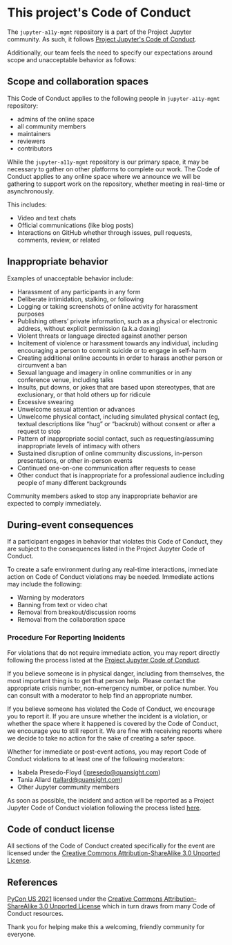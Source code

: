 # This project's Code of Conduct

The `jupyter-a11y-mgmt` repository is a part of the Project Jupyter community. As such, it follows [Project Jupyter's Code of Conduct](https://jupyter.org/conduct/).

Additionally, our team feels the need to specify our expectations around scope and unacceptable behavior as follows:

## Scope and collaboration spaces

This Code of Conduct applies to the following people in `jupyter-a11y-mgmt` repository:

- admins of the online space
- all community members
- maintainers
- reviewers
- contributors

While the `jupyter-a11y-mgmt` repository is our primary space, it may be necessary to gather on other platforms to complete our work. The Code of Conduct applies to any online space where we announce we will be gathering to support work on the repository, whether meeting in real-time or asynchronously.

This includes:

- Video and text chats
- Official communications (like blog posts)
- Interactions on GitHub whether through issues, pull requests, comments, review, or related

## Inappropriate behavior

Examples of unacceptable behavior include:

- Harassment of any participants in any form
- Deliberate intimidation, stalking, or following
- Logging or taking screenshots of online activity for harassment purposes
- Publishing others’ private information, such as a physical or electronic address, without explicit permission (a.k.a doxing)
- Violent threats or language directed against another person
- Incitement of violence or harassment towards any individual, including encouraging a person to commit suicide or to engage in self-harm
- Creating additional online accounts in order to harass another person or circumvent a ban
- Sexual language and imagery in online communities or in any conference venue, including talks
- Insults, put downs, or jokes that are based upon stereotypes, that are exclusionary, or that hold others up for ridicule
- Excessive swearing
- Unwelcome sexual attention or advances
- Unwelcome physical contact, including simulated physical contact (eg, textual descriptions like “hug” or “backrub) without consent or after a request to stop
- Pattern of inappropriate social contact, such as requesting/assuming inappropriate levels of intimacy with others
- Sustained disruption of online community discussions, in-person presentations, or other in-person events
- Continued one-on-one communication after requests to cease
- Other conduct that is inappropriate for a professional audience including people of many different backgrounds

Community members asked to stop any inappropriate behavior are expected to comply immediately.

## During-event consequences

If a participant engages in behavior that violates this Code of Conduct, they are subject to the consequences listed in the Project Jupyter Code of Conduct.

To create a safe environment during any real-time interactions, immediate action on Code of Conduct violations may be needed. Immediate actions may include the following:

- Warning by moderators
- Banning from text or video chat
- Removal from breakout/discussion rooms
- Removal from the collaboration space

### Procedure For Reporting Incidents

For violations that do not require immediate action, you may report directly following the process listed at the [Project Jupyter Code of Conduct](https://jupyter.org/conduct/).

If you believe someone is in physical danger, including from themselves, the most important thing is to get that person help. Please contact the appropriate crisis number, non-emergency number, or police number. You can consult with a moderator to help find an appropriate number.

If you believe someone has violated the Code of Conduct, we encourage you to report it. If you are unsure whether the incident is a violation, or whether the space where it happened is covered by the Code of Conduct, we encourage you to still report it. We are fine with receiving reports where we decide to take no action for the sake of creating a safer space.

Whether for immediate or post-event actions, you may report Code of Conduct violations to at least one of the following moderators:

- Isabela Presedo-Floyd (ipresedo@quansight.com)
- Tania Allard (tallard@quansight.com)
- Other Jupyter community members

As soon as possible, the incident and action will be reported as a Project Jupyter Code of Conduct violation following the process listed [here](https://jupyter.org/conduct/).

## Code of conduct license

All sections of the Code of Conduct created specifically for the event are licensed under the [Creative Commons Attribution-ShareAlike 3.0 Unported License](https://creativecommons.org/licenses/by-sa/3.0/).

## References

[PyCon US 2021](https://us.pycon.org/2021/about/code-of-conduct/) licensed under the [Creative Commons Attribution-ShareAlike 3.0 Unported License](https://creativecommons.org/licenses/by-sa/3.0/) which in turn draws from many Code of Conduct resources.

Thank you for helping make this a welcoming, friendly community for everyone.
